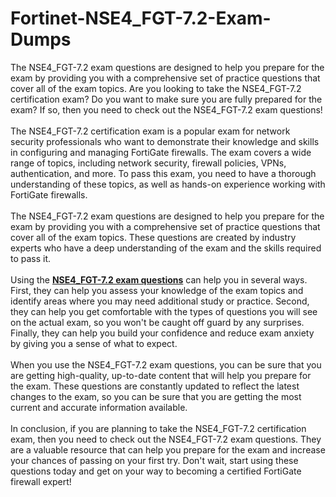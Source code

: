 # Fortinet-NSE4_FGT-7.2-Exam-Dumps
The NSE4_FGT-7.2 exam questions are designed to help you prepare for the exam by providing you with a comprehensive set of practice questions that cover all of the exam topics.
Are you looking to take the NSE4_FGT-7.2 certification exam? Do you want to make sure you are fully prepared for the exam? If so, then you need to check out the NSE4_FGT-7.2 exam questions!<br />
<br />
The NSE4_FGT-7.2 certification exam is a popular exam for network security professionals who want to demonstrate their knowledge and skills in configuring and managing FortiGate firewalls. The exam covers a wide range of topics, including network security, firewall policies, VPNs, authentication, and more. To pass this exam, you need to have a thorough understanding of these topics, as well as hands-on experience working with FortiGate firewalls.<br />
<br />
The NSE4_FGT-7.2 exam questions are designed to help you prepare for the exam by providing you with a comprehensive set of practice questions that cover all of the exam topics. These questions are created by industry experts who have a deep understanding of the exam and the skills required to pass it.<br />
<br />
Using the <strong><a href="https://www.dumpsinfo.com/exam/nse4_fgt-7-2/" target="_blank">NSE4_FGT-7.2 exam questions</a></strong> can help you in several ways. First, they can help you assess your knowledge of the exam topics and identify areas where you may need additional study or practice. Second, they can help you get comfortable with the types of questions you will see on the actual exam, so you won't be caught off guard by any surprises. Finally, they can help you build your confidence and reduce exam anxiety by giving you a sense of what to expect.<br />
<br />
When you use the NSE4_FGT-7.2 exam questions, you can be sure that you are getting high-quality, up-to-date content that will help you prepare for the exam. These questions are constantly updated to reflect the latest changes to the exam, so you can be sure that you are getting the most current and accurate information available.<br />
<br />
In conclusion, if you are planning to take the NSE4_FGT-7.2 certification exam, then you need to check out the NSE4_FGT-7.2 exam questions. They are a valuable resource that can help you prepare for the exam and increase your chances of passing on your first try. Don't wait, start using these questions today and get on your way to becoming a certified FortiGate firewall expert!<br />
<br />
